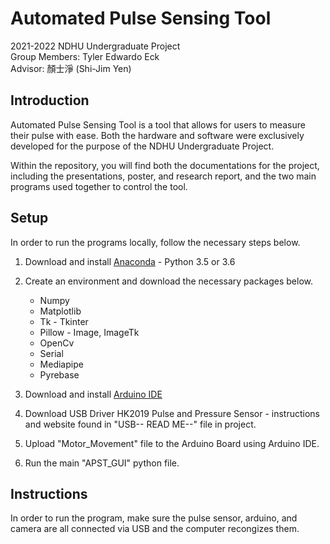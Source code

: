 # Automated Pulse Sensing Tool

2021-2022 NDHU Undergraduate Project  
Group Members: Tyler Edwardo Eck  
Advisor: 顏士淨 (Shi-Jim Yen)  

## Introduction 
Automated Pulse Sensing Tool is a tool that allows for users to measure their pulse with ease. Both the hardware and software were exclusively developed for the purpose of the NDHU Undergraduate Project.    

Within the repository, you will find both the documentations for the project, including the presentations, poster, and research report, and the two main programs used together to control the tool. 

## Setup
In order to run the programs locally, follow the necessary steps below.

1.  Download and install [Anaconda](https://docs.anaconda.com/anaconda/install/index.html) - Python 3.5 or 3.6
     
3.  Create an environment and download the necessary packages below. 
    * Numpy 
    * Matplotlib
    * Tk - Tkinter 
    * Pillow - Image, ImageTk
    * OpenCv
    * Serial 
    * Mediapipe 
    * Pyrebase
   
4. Download and install [Arduino IDE](https://www.arduino.cc/en/software)
5. Download USB Driver HK2019 Pulse and Pressure Sensor - instructions and website found in "USB-- READ ME--" file in project. 
6. Upload "Motor_Movement" file to the Arduino Board using Arduino IDE. 
7. Run the main "APST_GUI" python file.

## Instructions
In order to run the program, make sure the pulse sensor, arduino, and camera are all connected via USB and the computer recongizes them. 

